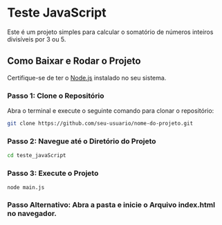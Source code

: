 # Teste JavaScript

Este é um projeto simples para calcular o somatório de números inteiros divisíveis por 3 ou 5.

## Como Baixar e Rodar o Projeto

Certifique-se de ter o [Node.js](https://nodejs.org/) instalado no seu sistema.

### Passo 1: Clone o Repositório

Abra o terminal e execute o seguinte comando para clonar o repositório:

```bash
git clone https://github.com/seu-usuario/nome-do-projeto.git
```

### Passo 2: Navegue até o Diretório do Projeto
```bash
cd teste_javaScript
```

### Passo 3: Execute o Projeto
```
node main.js
```

### Passo Alternativo: Abra a pasta e inicie o Arquivo index.html no navegador.
